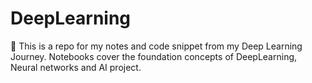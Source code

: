 # DeepLearning
📕 This is a repo for my notes and code snippet from my Deep Learning Journey. Notebooks cover the foundation concepts of DeepLearning, Neural networks and AI project.
